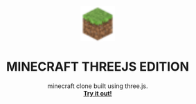 <div align="center">
  <a href="https://github.com/othneildrew/Best-README-Template">
    <img src="/public/favicon-32x32.png" alt="Logo" width="80" height="80">
  </a>

  <h1>MINECRAFT THREEJS EDITION</h1>

  <p align="center">
    minecraft clone built using three.js.
    <br />
    <a href="https://threejs-minecraft-gold.vercel.app/"><strong>Try it out!</strong></a>
  </p>
</div>
